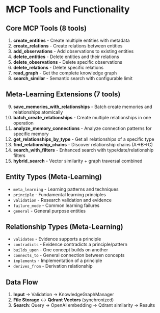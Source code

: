 # MCP Tools and Functionality

## Core MCP Tools (8 tools)
1. **create_entities** - Create multiple entities with metadata
2. **create_relations** - Create relations between entities
3. **add_observations** - Add observations to existing entities
4. **delete_entities** - Delete entities and their relations
5. **delete_observations** - Delete specific observations
6. **delete_relations** - Delete specific relations
7. **read_graph** - Get the complete knowledge graph
8. **search_similar** - Semantic search with configurable limit

## Meta-Learning Extensions (7 tools)
9. **save_memories_with_relationships** - Batch create memories and relationships atomically
10. **batch_create_relationships** - Create multiple relationships in one operation
11. **analyze_memory_connections** - Analyze connection patterns for specific memory
12. **get_relationships_by_type** - Get all relationships of a specific type
13. **find_relationship_chains** - Discover relationship chains (A→B→C)
14. **search_with_filters** - Enhanced search with type/date/relationship filters
15. **hybrid_search** - Vector similarity + graph traversal combined

## Entity Types (Meta-Learning)
- `meta_learning` - Learning patterns and techniques
- `principle` - Fundamental learning principles
- `validation` - Research validation and evidence
- `failure_mode` - Common learning failures
- `general` - General purpose entities

## Relationship Types (Meta-Learning)
- `validates` - Evidence supports a principle
- `contradicts` - Evidence contradicts a principle/pattern
- `builds_upon` - One concept builds on another
- `connects_to` - General connection between concepts
- `implements` - Implementation of a principle
- `derives_from` - Derivation relationship

## Data Flow
1. **Input** → Validation → KnowledgeGraphManager
2. **File Storage** ↔ **Qdrant Vectors** (synchronized)
3. **Search**: Query → OpenAI embedding → Qdrant similarity → Results